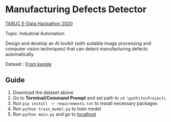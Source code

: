 # Manufacturing Defects Detector

[TARUC E-Data Hackathon 2020](https://sites.google.com/tarc.edu.my/tar-uc-e-data-hackathon-2020/home)

Topic: Industrial Automation

Design and develop an AI toolkit (with suitable image processing and computer vision techniques) that can detect manufacturing defects automatically.

Dataset : [From kaggle](https://www.kaggle.com/ravirajsinh45/real-life-industrial-dataset-of-casting-product)

## Guide
1. Download the dataset above
2. Go to **Terminal/Command Prompt** and set path to `cd \path\to\Project\`
3. Run `pip install -r requirements.txt` to install necessary packages
4. Run `python train_model.py` to train model
5. Run `python main.py` and go to [localhost](http://0.0.0.0:5000/)

